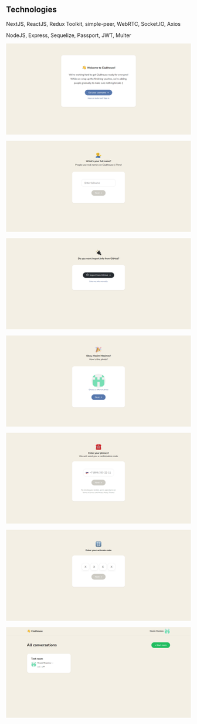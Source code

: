 ## Technologies

NextJS, ReactJS, Redux Toolkit, simple-peer, WebRTC, Socket.IO, Axios

NodeJS, Express, Sequelize, Passport, JWT, Multer

![first](/public/static/1.png)

![second](/public/static/2.png)

![third](/public/static/3.png)

![fourth](/public/static/4.png)

![fifth](/public/static/5.png)

![sixth](/public/static/6.png)

![seventh](/public/static/7.png)
